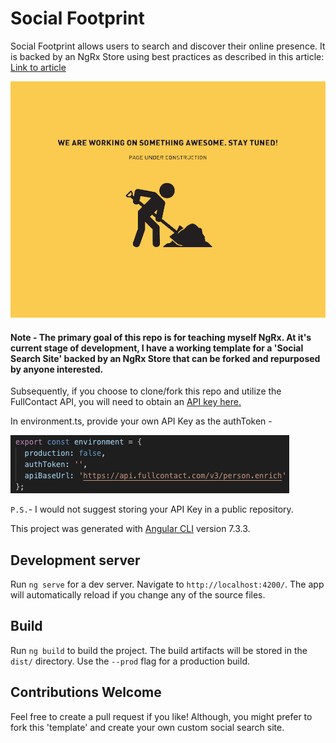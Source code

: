 # Social Footprint

Social Footprint allows users to search and discover their online presence. It is backed by an NgRx Store using best practices as described in this article: [Link to article](https://itnext.io/ngrx-best-practices-for-enterprise-angular-applications-6f00bcdf36d7)

![WIP](./src/assets/under-construction.gif)

#### Note - The primary goal of this repo is for teaching myself NgRx. At it's current stage of development, I have a working template for a 'Social Search Site' backed by an NgRx Store that can be forked and repurposed by anyone interested. 

Subsequently, if you choose to clone/fork this repo and utilize the FullContact API, you will need to obtain an [API key here.](https://docs.fullcontact.com/#authorization)

In environment.ts, provide your own API Key as the authToken -

![authToken](./src/assets/authTokenScrnSht.png)

`P.S.`- I would not suggest storing your API Key in a public repository.

This project was generated with [Angular CLI](https://github.com/angular/angular-cli) version 7.3.3.

## Development server

Run `ng serve` for a dev server. Navigate to `http://localhost:4200/`. The app will automatically reload if you change any of the source files.

## Build

Run `ng build` to build the project. The build artifacts will be stored in the `dist/` directory. Use the `--prod` flag for a production build.

## Contributions Welcome

Feel free to create a pull request if you like! Although, you might prefer to fork this 'template' and create your own custom social search site.